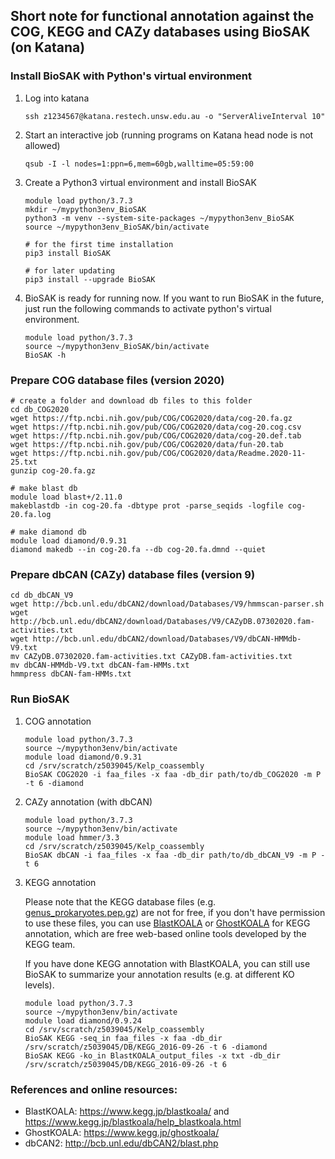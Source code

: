 
## Short note for functional annotation against the COG, KEGG and CAZy databases using BioSAK (on Katana)


### Install BioSAK with Python's virtual environment 

1. Log into katana

       ssh z1234567@katana.restech.unsw.edu.au -o "ServerAliveInterval 10"
        
1. Start an interactive job (running programs on Katana head node is not allowed)    
        
       qsub -I -l nodes=1:ppn=6,mem=60gb,walltime=05:59:00

1. Create a Python3 virtual environment and install BioSAK

       module load python/3.7.3
       mkdir ~/mypython3env_BioSAK
       python3 -m venv --system-site-packages ~/mypython3env_BioSAK
       source ~/mypython3env_BioSAK/bin/activate
        
       # for the first time installation
       pip3 install BioSAK
  
       # for later updating
       pip3 install --upgrade BioSAK
       
             
1. BioSAK is ready for running now. If you want to run BioSAK in the future, just run the following commands to activate python's virtual environment.

       module load python/3.7.3
       source ~/mypython3env_BioSAK/bin/activate
       BioSAK -h


### Prepare COG database files (version 2020)

    # create a folder and download db files to this folder
    cd db_COG2020
    wget https://ftp.ncbi.nih.gov/pub/COG/COG2020/data/cog-20.fa.gz
    wget https://ftp.ncbi.nih.gov/pub/COG/COG2020/data/cog-20.cog.csv
    wget https://ftp.ncbi.nih.gov/pub/COG/COG2020/data/cog-20.def.tab
    wget https://ftp.ncbi.nih.gov/pub/COG/COG2020/data/fun-20.tab
    wget https://ftp.ncbi.nih.gov/pub/COG/COG2020/data/Readme.2020-11-25.txt
    gunzip cog-20.fa.gz
    
    # make blast db
    module load blast+/2.11.0
    makeblastdb -in cog-20.fa -dbtype prot -parse_seqids -logfile cog-20.fa.log
    
    # make diamond db
    module load diamond/0.9.31
    diamond makedb --in cog-20.fa --db cog-20.fa.dmnd --quiet


### Prepare dbCAN (CAZy) database files (version 9)

    cd db_dbCAN_V9
    wget http://bcb.unl.edu/dbCAN2/download/Databases/V9/hmmscan-parser.sh
    wget http://bcb.unl.edu/dbCAN2/download/Databases/V9/CAZyDB.07302020.fam-activities.txt
    wget http://bcb.unl.edu/dbCAN2/download/Databases/V9/dbCAN-HMMdb-V9.txt
    mv CAZyDB.07302020.fam-activities.txt CAZyDB.fam-activities.txt
    mv dbCAN-HMMdb-V9.txt dbCAN-fam-HMMs.txt
    hmmpress dbCAN-fam-HMMs.txt


### Run BioSAK

1. COG annotation

       module load python/3.7.3
       source ~/mypython3env/bin/activate
       module load diamond/0.9.31
       cd /srv/scratch/z5039045/Kelp_coassembly
       BioSAK COG2020 -i faa_files -x faa -db_dir path/to/db_COG2020 -m P -t 6 -diamond

1. CAZy annotation (with dbCAN)

       module load python/3.7.3
       source ~/mypython3env/bin/activate
       module load hmmer/3.3
       cd /srv/scratch/z5039045/Kelp_coassembly
       BioSAK dbCAN -i faa_files -x faa -db_dir path/to/db_dbCAN_V9 -m P -t 6

1. KEGG annotation

   Please note that the KEGG database files (e.g. [genus_prokaryotes.pep.gz](https://www.kegg.jp/kegg/download/Readme/README.fasta)) are not for free, if you don't have permission to use these files, 
   you can use [BlastKOALA](https://www.kegg.jp/blastkoala/) or [GhostKOALA](https://www.kegg.jp/ghostkoala/) for KEGG annotation, which are free web-based online tools developed by the KEGG team.
   
   If you have done KEGG annotation with BlastKOALA, you can still use BioSAK to summarize your annotation results (e.g. at different KO levels).  
  
       module load python/3.7.3
       source ~/mypython3env/bin/activate
       module load diamond/0.9.24
       cd /srv/scratch/z5039045/Kelp_coassembly
       BioSAK KEGG -seq_in faa_files -x faa -db_dir /srv/scratch/z5039045/DB/KEGG_2016-09-26 -t 6 -diamond
       BioSAK KEGG -ko_in BlastKOALA_output_files -x txt -db_dir /srv/scratch/z5039045/DB/KEGG_2016-09-26 -t 6

          
### References and online resources:

+ BlastKOALA: https://www.kegg.jp/blastkoala/ and https://www.kegg.jp/blastkoala/help_blastkoala.html
+ GhostKOALA: https://www.kegg.jp/ghostkoala/
+ dbCAN2: http://bcb.unl.edu/dbCAN2/blast.php

